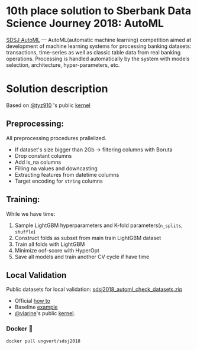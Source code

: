 # 10th place solution to Sberbank Data Science Journey 2018: AutoML

[SDSJ AutoML](https://sdsj.sberbank.ai/ru/contest) — AutoML(automatic machine learning) competition aimed at development of machine learning systems for processing banking datasets: transactions, time-series as well as classic table data from real banking operations.
Processing is handled automatically by the system with models selection, architecture, hyper-parameters, etc.

# Solution description

Based on [@tyz910](https://github.com/tyz910/) 's public [kernel](https://github.com/tyz910/sdsj2018)

## Preprocessing:

All preprocessing procedures prallelized.

- If dataset's size bigger than 2Gb -> filtering columns with Boruta
- Drop constant columns
- Add is_na columns
- Filling na values and downcasting
- Extracting features from datetime columns
- Target encoding for `string` columns

## Training:

While we have time:

1. Sample LightGBM hyperparameters and K-fold parameters(`n_splits`, `shuffle`)
2. Construct folds as subset from main train LightGBM dataset
3. Train all folds with LightGBM
4. Minimize oof-score with HyperOpt
4. Save all models and train another CV cycle if have time


## Local Validation

Public datasets for local validation: [sdsj2018_automl_check_datasets.zip](https://s3.eu-central-1.amazonaws.com/sdsj2018-automl/public/sdsj2018_automl_check_datasets.zip)


- Official [how to](https://github.com/sberbank-ai/sdsj2018-automl/blob/master/README_EN.md#how-to-local-validation)
- Baseline [example](https://github.com/sberbank-ai/sdsj2018-automl)
- [@vlarine](https://github.com/vlarine)'s public [kernel](https://github.com/vlarine/sdsj2018_lightgbm_baseline).

### Docker :whale:

`docker pull ungvert/sdsj2018`

